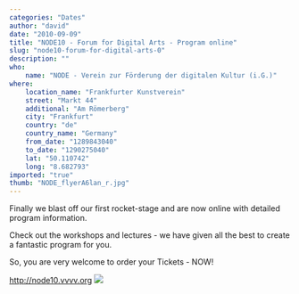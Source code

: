 ```yaml
---
categories: "Dates"
author: "david"
date: "2010-09-09"
title: "NODE10 - Forum for Digital Arts - Program online"
slug: "node10-forum-for-digital-arts-0"
description: ""
who: 
    name: "NODE - Verein zur Förderung der digitalen Kultur (i.G.)"
where: 
    location_name: "Frankfurter Kunstverein"
    street: "Markt 44"
    additional: "Am Römerberg"
    city: "Frankfurt"
    country: "de"
    country_name: "Germany"
    from_date: "1289843040"
    to_date: "1290275040"
    lat: "50.110742"
    long: "8.682793"
imported: "true"
thumb: "NODE_flyerA6lan_r.jpg"
---
```



Finally we blast off our first rocket-stage and are now online with detailed program information.

Check out the workshops and lectures - we have given all the best to create a fantastic program for you.

So, you are very welcome to order your Tickets - NOW!

<http://node10.vvvv.org>
![](NODE_flyerA6lan_r.jpg) 